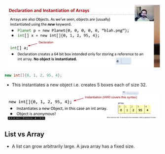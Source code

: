 ![alt text](image.png)

```java
new int[]{0, 1, 2, 95, 4};
```

- This instantiates a new object i.e. creates 5 boxes each of size 32.

![alt text](image-1.png)

## List vs Array
- A list can grow arbitrarily large. A java array has a fixed size.
